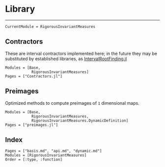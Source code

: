 # Library

---

```@meta
CurrentModule = RigorousInvariantMeasures
```

## Contractors
These are interval contractors implemented here; in the future they may be substituted by established libraries, as [IntervalRootFinding.jl]()
```@autodocs
Modules = [Base, 
            RigorousInvariantMeasures]
Pages = ["Contractors.jl"]
```

## Preimages
Optimized methods to compute preimages of ``1`` dimensional maps.

```@autodocs
Modules = [Base, 
            RigorousInvariantMeasures, 
            RigorousInvariantMeasures.DynamicDefinition]
Pages = ["preimages.jl"]
```



## Index

```@index
Pages = ["basis.md", "api.md", "dynamic.md"]
Modules = [RigorousInvariantMeasures]
Order = [:type, :function]
```
